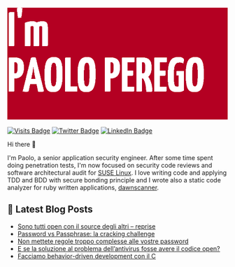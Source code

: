<!--
    Inspired by https://raw.githubusercontent.com/braydoncoyer/braydoncoyer/main/README.md
-->
[![thesp0nge's GitHub Banner](./assets/logo.png)](https://codiceinsicuro.it)

[![Visits Badge](https://badges.pufler.dev/visits/thesp0nge/thesp0nge)](https://codiceinsicuro.it)
[![Twitter Badge](https://img.shields.io/badge/Twitter-Profile-informational?style=flat&logo=twitter&logoColor=white&color=1CA2F1)](https://twitter.com/thesp0nge)
[![LinkedIn Badge](https://img.shields.io/badge/LinkedIn-Profile-informational?style=flat&logo=linkedin&logoColor=white&color=0D76A8)](https://www.linkedin.com/in/paolo-perego/)

Hi there 👋

I'm Paolo, a senior application security engineer. After some time spent doing
penetration tests, I'm now focused on security code reviews and software
architectural audit for [SUSE Linux](https://www.suse.com).
I love writing code and applying TDD and BDD with secure bonding principle and
I wrote also a static code analyzer for ruby written applications,
[dawnscanner](https://github.com/thesp0nge/dawnscanner).

## 📝 Latest Blog Posts
<!-- BLOG-POST-LIST:START -->
- [Sono tutti open con il source degli altri – reprise](https://codiceinsicuro.it/2022/05/10/sono-tutti-open-con-il-source-degli-altri-reprise/)
- [Password vs Passphrase: la cracking challenge](https://codiceinsicuro.it/2022/04/21/password-vs-passphrase-la-cracking-challenge/)
- [Non mettete regole troppo complesse alle vostre password](https://codiceinsicuro.it/2022/04/16/non-mettete-regole-troppo-complesse-alle-vostre-password/)
- [E se la soluzione al problema dell’antivirus fosse avere il codice open?](https://codiceinsicuro.it/2022/04/04/e-se-il-problema-dell-antivirus-fosse-avere-il-codice-open/)
- [Facciamo behavior-driven development con il C](https://codiceinsicuro.it/2022/04/01/facciamo-behavior-driven-development-con-il-c/)
<!-- BLOG-POST-LIST:END -->

<!--
**thesp0nge/thesp0nge** is a ✨ _special_ ✨ repository because its `README.md` (this file) appears on your GitHub profile.

Here are some ideas to get you started:

- 🔭 I’m currently working on ...
- 🌱 I’m currently learning ...
- 👯 I’m looking to collaborate on ...
- 🤔 I’m looking for help with ...
- 💬 Ask me about ...
- 📫 How to reach me: ...
- 😄 Pronouns: ...
- ⚡ Fun fact: ...
-->
